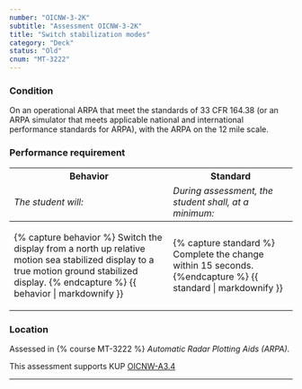 ```yaml
---
number: "OICNW-3-2K"
subtitle: "Assessment OICNW-3-2K"
title: "Switch stabilization modes"
category: "Deck"
status: "Old"
cnum: "MT-3222"
---
```

### Condition

On an operational ARPA that meet the standards of 33 CFR 164.38 (or an ARPA simulator that meets applicable national and international performance standards for ARPA), with the ARPA on the 12 mile scale.

### Performance requirement 

<table width='100%' class='Guidelines'>
 <thead>
 <tr>
     <th class='thirty'>Behavior</th>
     <th class='seventy'>Standard</th>
 </tr>
 <tr>
     <td><em>The student will:</em></td>
     <td><em>During assessment, the student shall, at a minimum:</em></td>
 </tr>
 </thead>
 <tbody>
 

<tr><td>

{% capture behavior %}
Switch the display from a north up relative motion sea stabilized display to a true motion ground stabilized display.
{% endcapture %}
{{ behavior | markdownify }}

</td><td>

{% capture standard %}
Complete the change within 15 seconds.
{%endcapture %}
{{ standard | markdownify }}

</td></tr>



 </tbody>
 </table>

### Location

Assessed in  {% course  MT-3222 %}  *Automatic Radar Plotting Aids (ARPA)*.

This assessment supports KUP [OICNW-A3.4]({{site.baseurl}}/tables/21.html#OICNW-A3.4)

***

